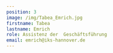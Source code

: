 ```yaml
---
position: 3
image: /img/Tabea_Emrich.jpg
firstname: Tabea
lastname: Emrich
role: Assistenz der  Geschäftsführung
email: emrich@iks-hannover.de
---
```


